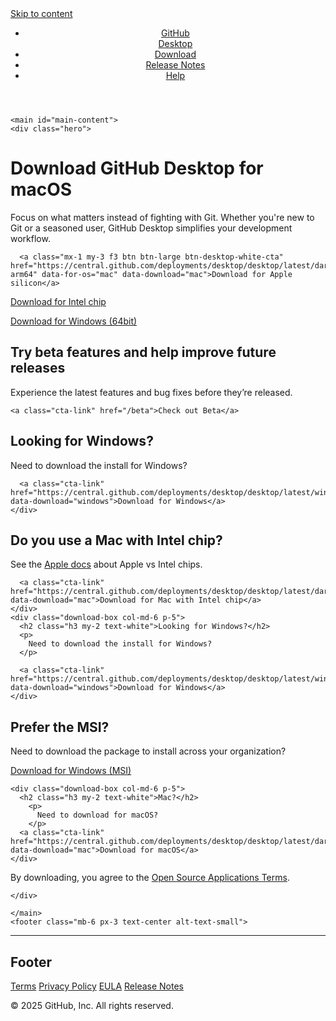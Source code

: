 <html lang="en" class="windows x86"><head>
  <meta charset="utf-8">
  <meta http-equiv="X-UA-Compatible" content="IE=edge,chrome=1">
  <meta http-equiv="content-language" content="en-gb">
  <meta name="viewport" content="width=device-width, initial-scale=1">
  <meta name="ha-url" content="https://collector.githubapp.com/desktop-site/collect">
  <script src="https://analytics.githubassets.com/hydro-marketing.min.js"></script>

  <link rel="stylesheet" type="text/css" href="/styles.css?v=f6816fb27349dbc6dd79766083b13d2ff3f73025">

  <link rel="icon" sizes="any" mask="" href="https://github.githubassets.com/pinned-octocat.svg">
  <link rel="icon" type="image/x-icon" href="https://github.githubassets.com/favicon.ico">

  <script src="/javascript/os.js?v=f6816fb27349dbc6dd79766083b13d2ff3f73025" charset="utf-8"></script>

  <!-- Begin Jekyll SEO tag v2.8.0 -->
<title>Download GitHub Desktop | GitHub Desktop</title>
<meta name="generator" content="Jekyll v3.10.0">
<meta property="og:title" content="Download GitHub Desktop">
<meta property="og:locale" content="en_US">
<meta name="description" content="Simple collaboration from your desktop">
<meta property="og:description" content="Simple collaboration from your desktop">
<link rel="canonical" href="https://desktop.github.com/download/">
<meta property="og:url" content="https://desktop.github.com/download/">
<meta property="og:site_name" content="GitHub Desktop">
<meta property="og:type" content="website">
<meta name="twitter:card" content="summary">
<meta property="twitter:title" content="Download GitHub Desktop">
<script type="application/ld+json">
{"@context":"https://schema.org","@type":"WebPage","description":"Simple collaboration from your desktop","headline":"Download GitHub Desktop","url":"https://desktop.github.com/download/"}</script>
<!-- End Jekyll SEO tag -->

</head>

  <body>
    <a href="#main-content" class="skip-to-content">Skip to content</a>
    <header>
  <div class="py-6 px-3 text-center">
    <ul class="nav list-style-none d-flex f4">
  <li>
    <a class="d-inline-block m-2 m-sm-4" href="https://github.com/apps/desktop">GitHub<br>Desktop</a>
  </li>
  <li>
    <a class="d-inline-block m-2 m-sm-4 current" aria-current="page" href="/download/">Download</a>
  </li>
  <li>
    <a class="d-inline-block m-2 m-sm-4" href="/release-notes/">Release Notes</a>
  </li>
  <li>
    <a class="d-inline-block m-2 m-sm-4" href="https://help.github.com/desktop/">Help</a>
  </li>
</ul>

  </div>
</header>

    <main id="main-content">
    <div class="hero">
  <div class="container-new px-3">
    <div class="pb-6">
      <h1 class="f00-light text-white">Download GitHub Desktop <span data-for-os="mac">for macOS</span>
</h1>
      <p class="mx-auto mb-4 f3-light">
        Focus on what matters instead of fighting with Git. Whether you're new
        to Git or a seasoned user, GitHub Desktop simplifies your development
        workflow.
      </p>

      <a class="mx-1 my-3 f3 btn btn-large btn-desktop-white-cta" href="https://central.github.com/deployments/desktop/desktop/latest/darwin-arm64" data-for-os="mac" data-download="mac">Download for Apple silicon</a>

<a class="mx-1 my-3 f3 btn btn-large btn-desktop-white-cta" href="https://central.github.com/deployments/desktop/desktop/latest/darwin" data-for-os="mac" data-for-arch="x64" data-download="mac">Download for Intel chip</a>

<a class="mx-1 my-3 mb-6 f3 btn btn-large btn-desktop-white-cta" href="https://central.github.com/deployments/desktop/desktop/latest/win32" data-for-os="windows" data-download="windows">Download for Windows (64bit)</a>


<div class="container-new d-md-flex mb-md-4 mt-md-4 mt-md-6">
  
  <div class="download-box col-md-4 p-5">
    <h2 class="h3 my-2 text-white">Try beta features and help improve future releases</h2>
    <p>
      Experience the latest features and bug fixes before they’re released. 
    </p>

    <a class="cta-link" href="/beta">Check out Beta</a>
  </div>
  


  <div data-for-os="mac" data-for-arch="x64" class="d-md-flex col-md-8  ">
    <div class="download-box col-md-6 p-5 mx-md-5" data-for-os="mac">
      <h2 class="h3 my-2 text-white">Looking for Windows?</h2>
      <p>
        Need to download the install for Windows?
      </p>
  
      <a class="cta-link" href="https://central.github.com/deployments/desktop/desktop/latest/win32" data-download="windows">Download for Windows</a> 
    </div>
  </div>

  <div data-for-os="mac" data-for-arch="arm64" class="d-md-flex col-md-8  ">
   <div data-for-arch="arm64" class="download-box col-md-6  mx-md-5 p-5" data-for-os="mac">
      <h2 class="h3 my-2 text-white">Do you use a Mac with Intel chip?</h2>
      <p>
        See the <a href="https://support.apple.com/en-us/HT211814">Apple docs</a> about Apple vs Intel chips.
      </p>
  
      <a class="cta-link" href="https://central.github.com/deployments/desktop/desktop/latest/darwin" data-download="mac">Download for Mac with Intel chip</a> 
    </div>
    <div class="download-box col-md-6 p-5">
      <h2 class="h3 my-2 text-white">Looking for Windows?</h2>
      <p>
        Need to download the install for Windows?
      </p>
  
      <a class="cta-link" href="https://central.github.com/deployments/desktop/desktop/latest/win32" data-download="windows">Download for Windows</a> 
    </div>
  </div> 



  <div data-for-os="windows" class="d-md-flex col-md-8  ">
    <div class="download-box col-md-6  mx-md-5 p-5">
      <h2 class="h3 my-2 text-white">Prefer the MSI?</h2>
      <p>
        Need to download the package to install across your organization?
      </p>
      <a class="cta-link" href="https://central.github.com/deployments/desktop/desktop/latest/win32?format=msi" data-download="windows">Download for Windows (MSI)</a> 
    </div>

    <div class="download-box col-md-6 p-5">
      <h2 class="h3 my-2 text-white">Mac?</h2>
        <p>
          Need to download for macOS?
        </p>
      <a class="cta-link" href="https://central.github.com/deployments/desktop/desktop/latest/darwin" data-download="mac">Download for macOS</a>
    </div>
  </div>

</div>

<p class="mt-4">
  By downloading, you agree to the <a href="/terms/">Open Source Applications Terms</a>.
</p>

    </div>
  </div>
</div>

    </main>
    <footer class="mb-6 px-3 text-center alt-text-small">
  <hr class="my-6 my-md-10 mx-auto col-md-1">

  <h2 class="sr-only">Footer</h2>

  <div class="col-md-6 mx-auto text-center text-gray-lighter">
    <p>
      <a href="https://help.github.com/articles/github-terms-of-service/" class="mr-4">Terms</a>
      <a href="https://help.github.com/articles/github-privacy-statement/" class="mr-4">Privacy Policy</a>
      <a href="/eula" class="mr-4">EULA</a>
      <a href="/release-notes/">Release Notes</a>
    </p>
  </div>

  <p class="copyright">© 2025 GitHub, Inc. All rights reserved.</p>
</footer>

  

</body></html>
